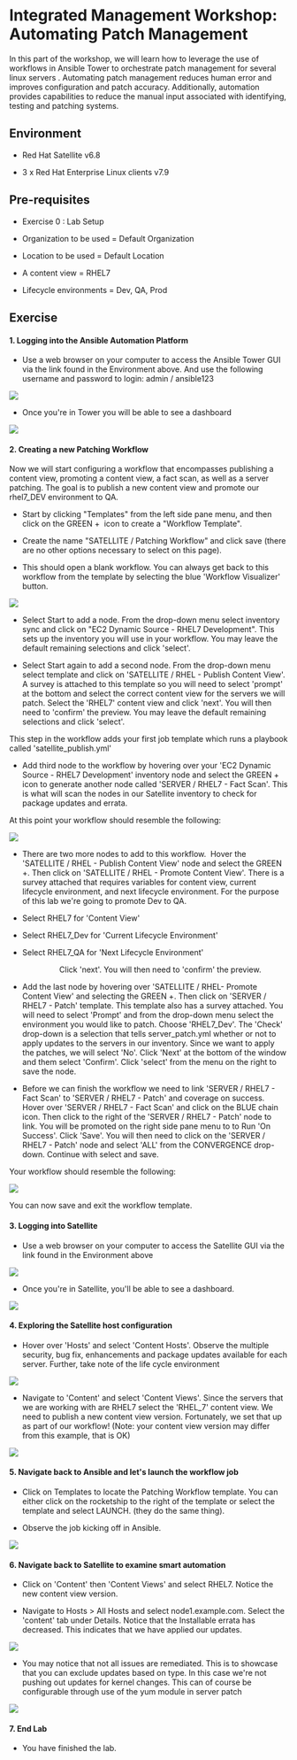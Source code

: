 Integrated Management Workshop: Automating Patch Management
===========================================================

In this part of the workshop, we will learn how to leverage the use of workflows in Ansible Tower to orchestrate patch management for several linux servers . Automating patch management reduces human error and improves configuration and patch accuracy. Additionally, automation provides capabilities to reduce the manual input associated with identifying, testing and patching systems. 

Environment
-----------

-   Red Hat Satellite v6.8

-   3 x Red Hat Enterprise Linux clients v7.9

Pre-requisites 
---------------

-   Exercise 0 : Lab Setup

-   Organization to be used = Default Organization

-   Location to be used = Default Location

-   A content view = RHEL7

-   Lifecycle environments = Dev, QA, Prod

Exercise
--------

#### 1\. Logging into the Ansible Automation Platform

-   Use a web browser on your computer to access the Ansible Tower GUI via the link found in the Environment above. And use the following username and password to login: admin / ansible123

![](https://lh5.googleusercontent.com/EBIf_BZxQc4PRn7QSESaQ5Z9sJ3HBMWCBMi-emrz421t_RF7puh2Evrhblke3i9cUEH6fkqWdKvTgvmHB5oWUGkDT2D8Cs65FIdpTf_si9bg_nbqEvLQjV4vWB3Ui-JCDbyyDXII)

-   Once you're in Tower you will be able to see a dashboard

![](https://lh6.googleusercontent.com/eMeUqr6L3P_O-YjRDLfxJ5FSKze9wypgTW9gbotRkU1wjBrZ7O8NGAxZ86yvTsb6yuc8BeMqCGSy0RUeRSKyD7U2C1yHkp86kDTARExzcMz-7MgQGpJMnMp__iOYZi2hObQyPNUK)

#### 2\. Creating a new Patching Workflow

Now we will start configuring a workflow that encompasses publishing a content view, promoting a content view, a fact scan, as well as a server patching. The goal is to publish a new content view and promote our rhel7_DEV environment to QA.

-   Start by clicking "Templates" from the left side pane menu, and then click on the GREEN +  icon to create a "Workflow Template".

-   Create the name "SATELLITE / Patching Workflow" and click save (there are no other options necessary to select on this page).

-   This should open a blank workflow. You can always get back to this workflow from the template by selecting the blue 'Workflow Visualizer' button.

![](https://lh5.googleusercontent.com/9-aMtjHlxDWDbBuudPzmzk5GSOB1yfHE7BEHOQTmKZnam-bwDUmQEwVQ_wzYWYZEicuMS0TH7M2KmNkfJ0L9I8ZG9POVpmXBoaTkNhmw3AzDMJvDg4sIUFcTDUT92MNzoEl56QFF)

-   Select Start to add a node. From the drop-down menu select inventory sync and click on "EC2 Dynamic Source - RHEL7 Development". This sets up the inventory you will use in your workflow. You may leave the default remaining selections and click 'select'.

-   Select Start again to add a second node. From the drop-down menu select template and click on 'SATELLITE / RHEL - Publish Content View'. A survey is attached to this template so you will need to select 'prompt' at the bottom and select the correct content view for the servers we will patch. Select the 'RHEL7' content view and click 'next'. You will then need to 'confirm' the preview. You may leave the default remaining selections and click 'select'.

This step in the workflow adds your first job template which runs a playbook called 'satellite_publish.yml'

-   Add third node to the workflow by hovering over your 'EC2 Dynamic Source - RHEL7 Development' inventory node and select the GREEN + icon to generate another node called 'SERVER / RHEL7 - Fact Scan'. This is what will scan the nodes in our Satellite inventory to check for package updates and errata.

At this point your workflow should resemble the following:

![](https://lh5.googleusercontent.com/klMOgyLq2WU9n-HLfmGNK_6pfnzPdCvWmtHmkpA8wbLyovxA3yUd9secxvV7i-sRcpK15xKFJICKNPXCb7UUBPfR4snw3mm_9eIETcUbur2oUkzmQ54NVjL19LV8CnWPPG6dfd10)

-   There are two more nodes to add to this workflow.  Hover the 'SATELLITE / RHEL - Publish Content View' node and select the GREEN +. Then click on 'SATELLITE / RHEL - Promote Content View'. There is a survey attached that requires variables for content view, current lifecycle environment, and next lifecycle environment. For the purpose of this lab we're going to promote Dev to QA. 

-   Select RHEL7 for 'Content View'

-   Select RHEL7_Dev for 'Current Lifecycle Environment'

-   Select RHEL7_QA for 'Next Lifecycle Environment'

                       Click 'next'. You will then need to 'confirm' the preview.

-   Add the last node by hovering over 'SATELLITE / RHEL- Promote Content View' and selecting the GREEN +. Then click on 'SERVER / RHEL7 - Patch' template. This template also has a survey attached. You will need to select 'Prompt' and from the drop-down menu select the environment you would like to patch. Choose 'RHEL7_Dev'. The 'Check' drop-down is a selection that tells server_patch.yml whether or not to apply updates to the servers in our inventory. Since we want to apply the patches, we will select 'No'. Click 'Next' at the bottom of the window and them select 'Confirm'. Click 'select' from the menu on the right to save the node.

-   Before we can finish the workflow we need to link 'SERVER / RHEL7 - Fact Scan' to 'SERVER / RHEL7 - Patch' and coverage on success. Hover over 'SERVER / RHEL7 - Fact Scan' and click on the BLUE chain icon. Then click to the right of the 'SERVER / RHEL7 - Patch' node to link. You will be promoted on the right side pane menu to to Run 'On Success'. Click 'Save'. You will then need to click on the 'SERVER / RHEL7 - Patch' node and select 'ALL' from the CONVERGENCE drop-down. Continue with select and save.

Your workflow should resemble the following:

![](https://lh5.googleusercontent.com/PWyCt58ONFccjZoh-SAZpaI88d5DoN5XCyY4wMKuihD8qJpoZSk9yPSz2UPBHcDvzan62QhSDVvh_5Uyz3i_ZLQIHrjUN4RPr0lHsNXy9napL6R8KOjwCeTuC5hW6idj_lKJZfhs)

You can now save and exit the workflow template.

#### 3\. Logging into Satellite 

-   Use a web browser on your computer to access the Satellite GUI via the link found in the Environment above

![](https://lh5.googleusercontent.com/7Bt_ynJlxhLW9GKz-OmDVSMrB2WJLg8q9ZcKu4p-JoKmY3U5GFrgZOoFlhROuN7EeRM2uBwxyuNMLn4qfHuvUk-p0eMiXPfhV73YsMRdHrgiS8yu_RUnfmntOTAbvXOWJfQfzOZc)

-   Once you're in Satellite, you'll be able to see a dashboard.

![](https://lh4.googleusercontent.com/haE5LMLOZpytAxs9Jk0AQRYRMeF5I-YRFIw-2oeS5H7jeMDFi5cNn6UHBc3z39w6CZrwNskZuIFCub6c4QPwPCBZS59NxTv18Ydt7M2iA8x1sch8g35h8E7686BUsXiVaDITcEC7)

#### 4\. Exploring the Satellite host configuration

-   Hover over 'Hosts' and select 'Content Hosts'. Observe the multiple security, bug fix, enhancements and package updates available for each server. Further, take note of the life cycle environment 

![](https://lh4.googleusercontent.com/wj75VKDZGGS1BmRsrmPBNmGcCAmKA25h9nKy1FkYLc9sPPvH1ut8e_pIWdGc8q1X9HAraUEItgjC_7AU65Itb3A3HkuWRB4Zb4-RFIFo1Q8saDakD6m_8Wz5-I--VqkW_W7FaXsW)

-   Navigate to 'Content' and select 'Content Views'. Since the servers that we are working with are RHEL7 select the 'RHEL_7' content view. We need to publish a new content view version. Fortunately, we set that up as part of our workflow! (Note: your content view version may differ from this example, that is OK)

![](https://lh6.googleusercontent.com/T5Df-Qo6GcSaUapZoZ5hsr92KWFlEMWtRs4XmuiJQUAcAISsD27D7GqJ9nmM5wOZHFpNylkWNGRZZaGFHSlJEKlCKxBAQlULxdigYXUAVvfG_pUQumnElyIOfNBkDrn50N6m4VTh)

#### 5\. Navigate back to Ansible and let's launch the workflow job

-   Click on Templates to locate the Patching Workflow template. You can either click on the rocketship to the right of the template or select the template and select LAUNCH. (they do the same thing). 

-   Observe the job kicking off in Ansible. 

![](https://lh4.googleusercontent.com/zYbow9VVhN6NbKBG24TVuaEZZficvaRDYeluLqdA73LSo-VpTdW-iQosnYxb_HGZpuZDIrFlrpwdChXn-utl-Nk3LZbWBOHKqGDaeZwIsu2S5gNEFPFyGPwgieKNqhMGfoEE3duc)

#### 6\. Navigate back to Satellite to examine smart automation

-   Click on 'Content' then 'Content Views' and select RHEL7. Notice the new content view version.

-   Navigate to Hosts > All Hosts and select node1.example.com. Select the 'content' tab under Details. Notice that the Installable errata has decreased. This indicates that we have applied our updates.

![](https://lh5.googleusercontent.com/IUBqdqDxA_NyUeWD8eI1gpVqwvKOg4hePvjJ1kbR9aMBzjq-raodXeopzRLU90Unn6qsDJ2erV2CCQxCLPyJIPKeSaVTI7CvfpG1oLz2RUY0GIbpPMYd6Ed5PIfdjpwViLNQ1Xe9)

-   You may notice that not all issues are remediated. This is to showcase that you can exclude updates based on type. In this case we're not pushing out updates for kernel changes. This can of course be configurable through use of the yum module in server patch

![](https://lh6.googleusercontent.com/jf_aZVIk4hNCVKM4Nb49q_OLO18VAWPDcGtJVPaWr8mjosjbw7NjnrLm4r4Jbg2AmQlmCR3EuqKKEFM5LOFKhFspao_65_heKRAmgVkEKjgQhFUO2a6WREkztjpXSzqsLxS9gkoX)

#### 7\. End Lab

-   You have finished the lab.
